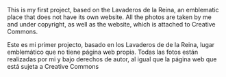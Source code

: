 This is my first project, based on the Lavaderos de la Reina, an emblematic place that does not have its own website.
All the photos are taken by me and under copyright, as well as the website, which is attached to Creative Commons.

Este es mi primer projecto, basado en los Lavaderos de de la Reina, lugar emblemático que no tiene página web propia.
Todas las fotos están realizadas por mi y bajo derechos de autor, al igual que la página web que está sujeta a Creative Commons
